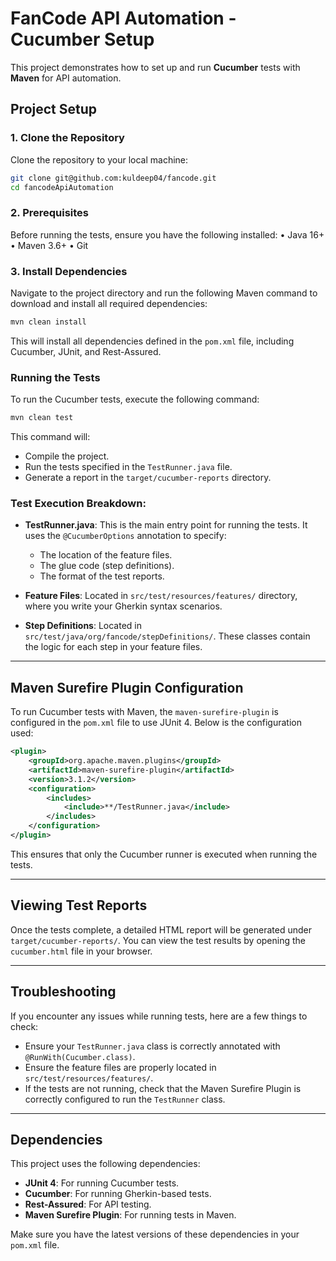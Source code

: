# FanCode API Automation - Cucumber Setup

This project demonstrates how to set up and run **Cucumber** tests with **Maven** for API automation.

## Project Setup

### 1. Clone the Repository

Clone the repository to your local machine:
```bash
git clone git@github.com:kuldeep04/fancode.git
cd fancodeApiAutomation
```
### 2. Prerequisites

Before running the tests, ensure you have the following installed:
	•	Java 16+
	•	Maven 3.6+
	•	Git

### 3. Install Dependencies

Navigate to the project directory and run the following Maven command to download and install all required dependencies:
```bash
mvn clean install
```
This will install all dependencies defined in the `pom.xml` file, including Cucumber, JUnit, and Rest-Assured.

### Running the Tests

To run the Cucumber tests, execute the following command:

```bash
mvn clean test
```

This command will:
- Compile the project.
- Run the tests specified in the `TestRunner.java` file.
- Generate a report in the `target/cucumber-reports` directory.

### Test Execution Breakdown:

- **TestRunner.java**: This is the main entry point for running the tests. It uses the `@CucumberOptions` annotation to specify:
    - The location of the feature files.
    - The glue code (step definitions).
    - The format of the test reports.

- **Feature Files**: Located in `src/test/resources/features/` directory, where you write your Gherkin syntax scenarios.

- **Step Definitions**: Located in `src/test/java/org/fancode/stepDefinitions/`. These classes contain the logic for each step in your feature files.

---

## Maven Surefire Plugin Configuration

To run Cucumber tests with Maven, the `maven-surefire-plugin` is configured in the `pom.xml` file to use JUnit 4. Below is the configuration used:

```xml
<plugin>
    <groupId>org.apache.maven.plugins</groupId>
    <artifactId>maven-surefire-plugin</artifactId>
    <version>3.1.2</version>
    <configuration>
        <includes>
            <include>**/TestRunner.java</include>
        </includes>
    </configuration>
</plugin>
```

This ensures that only the Cucumber runner is executed when running the tests.

---

## Viewing Test Reports

Once the tests complete, a detailed HTML report will be generated under `target/cucumber-reports/`. You can view the test results by opening the `cucumber.html` file in your browser.

---

## Troubleshooting

If you encounter any issues while running tests, here are a few things to check:

- Ensure your `TestRunner.java` class is correctly annotated with `@RunWith(Cucumber.class)`.
- Ensure the feature files are properly located in `src/test/resources/features/`.
- If the tests are not running, check that the Maven Surefire Plugin is correctly configured to run the `TestRunner` class.

---

## Dependencies

This project uses the following dependencies:
- **JUnit 4**: For running Cucumber tests.
- **Cucumber**: For running Gherkin-based tests.
- **Rest-Assured**: For API testing.
- **Maven Surefire Plugin**: For running tests in Maven.

Make sure you have the latest versions of these dependencies in your `pom.xml` file.
